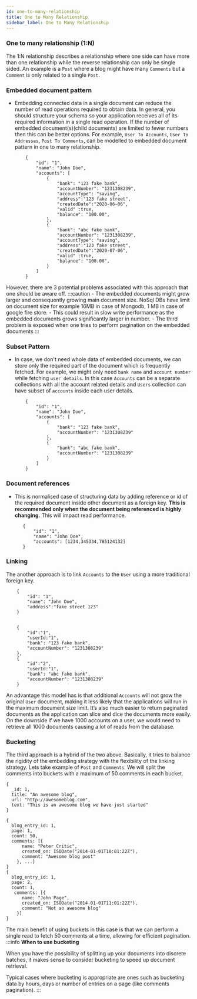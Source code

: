 ```yaml
---
id: one-to-many-relationship
title: One to Many Relationship
sidebar_label: One to Many Relationship
---
```


### One to many relationship (1:N)

The 1:N relationship describes a relationship where one side can have more than one relationship 
while the reverse relationship can only be single sided. 
An example is a `Post` where a blog might have many `Comments` but a `Comment` is only related to a single `Post`.
    


### Embedded document pattern

- Embedding connected data in a single document can reduce the number of read operations required to obtain data. 
    In general, you should structure your schema so your application receives all of its required information in a single read operation.
    If the number of embedded document(s)(child documents) are limited to fewer numbers then this can be better options.
    For example, `User To Accounts`, `User To Addresses`, `Post To Comments`, can be modelled to embedded document pattern in one to many relationship.
    
    ```
        {
            "id": "1",
            "name": "John Doe",
            "accounts": [
                {
                    "bank": "123 fake bank",
                    "accountNumber": "1231308239",
                    "accountType": "saving",
                    "address":"123 fake street",
                    "createdDate":"2020-06-06",
                    "valid" :true,
                    "balance": "100.00",
                },
                {
                    "bank": "abc fake bank",
                    "accountNumber": "1231308239",
                    "accountType": "saving",
                    "address":"123 fake street",
                    "createdDate":"2020-07-06",
                    "valid" :true,
                    "balance": "100.00",
                }
            ]
        }

    ```
  
 However, there are 3 potential problems associated with this approach that one should be aware off.
 :::caution
    - The embedded documents might grow larger and consequently growing main document size. NoSql DBs have limit on document size for example 16MB in case of Mongodb, 1 MB in case of google fire store.
    - This could result in slow write performance as the embedded documents grows significantly larger in number.
    - The third problem is exposed when one tries to perform pagination on the embedded documents 
 :::
  
### Subset Pattern
-  In case, we don't need whole data of embedded documents, we can store only the required part of the document which is frequently fetched.
  For example, we might only need `bank name` and `account number` while fetching `user details`.
  In this case `Accounts` can be a separate collections with all the account related details and `Users` collection can have subset of `accounts` inside each user details.
   
    ```
        {
            "id": "1",
            "name": "John Doe",
            "accounts": [
                {
                    "bank": "123 fake bank",
                    "accountNumber": "1231308239"
                },
                {
                    "bank": "abc fake bank",
                    "accountNumber": "1231308239"
                }
            ]
        }

    ```
   
### Document references

- This is normalised case of structuring data by adding reference or id of the required document inside other document as a foreign key.
**This is recommended only when the document being referenced is highly changing.**
This will impact read performance.

     ```
        {
            "id": "1",
            "name": "John Doe",
            "accounts": [1234,345334,785124132]
        }

    ```

### Linking

The another approach is to link `Accounts` to the `User` using a more traditional foreign key.

```
    {
        "id": "1",
        "name": "John Doe",
        "address":"fake street 123"
    }

```

```

    {
        "id":"1",
        "userId:"1",
        "bank": "123 fake bank",
        "accountNumber": "1231308239"
    },
    {
        "id":"2",
        "userId:"1",
        "bank": "abc fake bank",
        "accountNumber": "1231308239"
    }
```

An advantage this model has is that additional `Accounts` will not grow the original `User` document, making it less likely that the applications will run in the maximum document size limit. 
It’s also much easier to return paginated documents as the application can slice and dice the documents more easily. 
On the downside if we have 1000 accounts on a user, we would need to retrieve all 1000 documents causing a lot of reads from the database.

### Bucketing
The third approach is a hybrid of the two above. Basically, it tries to balance the rigidity of the embedding strategy with the flexibility of the linking strategy. 
Lets take example of `Post` and `Comments`. We will split the comments into buckets with a maximum of 50 comments in each bucket.
```
{
  _id: 1,
  title: "An awesome blog",
  url: "http://awesomeblog.com",
  text: "This is an awesome blog we have just started"
}

```

```
{
  blog_entry_id: 1,
  page: 1,
  count: 50,
  comments: [{
      name: "Peter Critic",
      created_on: ISODate("2014-01-01T10:01:22Z"),
      comment: "Awesome blog post"
    }, ...]
}
{
  blog_entry_id: 1,
  page: 2,
  count: 1,
   comments: [{
      name: "John Page",
      created_on: ISODate("2014-01-01T11:01:22Z"),
      comment: "Not so awesome blog"
    }]
}

```

The main benefit of using buckets in this case is that we can perform a single read to fetch 50 comments at a time, allowing for efficient pagination.
:::info
**When to use bucketing**

When you have the possibility of splitting up your documents into discrete batches, it makes sense to consider bucketing to speed up document retrieval.

Typical cases where bucketing is appropriate are ones such as bucketing data by hours, days or number of entries on a page (like comments pagination).
:::
